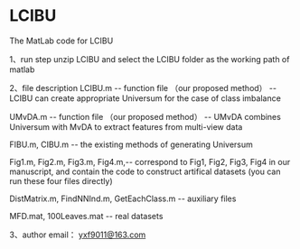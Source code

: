 # LCIBU
The MatLab code for LCIBU

1、run step
unzip LCIBU and select the LCIBU folder as the working path of matlab

2、file description
LCIBU.m -- function file （our proposed method）
               -- LCIBU can create appropriate Universum for the case of class imbalance 

UMvDA.m -- function file  （our proposed method）
                  -- UMvDA combines Universum with MvDA to extract features from multi-view data

FIBU.m, CIBU.m -- the existing methods of generating Universum 

Fig1.m, Fig2.m, Fig3.m, Fig4.m,-- correspond to Fig1, Fig2, Fig3, Fig4 in our manuscript, and contain the code to construct artifical datasets (you can run these four files directly)

DistMatrix.m, FindNNInd.m, GetEachClass.m -- auxiliary files

MFD.mat, 100Leaves.mat -- real datasets

3、author email： yxf9011@163.com
